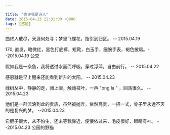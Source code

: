 ```yaml
---

title: "也许我是诗人"
date: 2015-04-23 22:31:00 +0800
tags: [感悟]
---
```


曲终人散尽，天涯何处寻；梦里飞蝶花，指引到归区。 -- 2015.04.19

170, 直发，略微红，黑色打底裤，短靴，白玉手，细腕手表，褐色披肩。--2015.04.19 公交

假如我是一条鱼，我将透过水面而呼吸，穿过浮萍，自由前行。  -- 2015.04.22

感恩就是早上醒来还能看到新升的太阳。 -- 2015.04.23

绿树丛中，静静的走，闭上眼，触动枝叶，一声 "ong la " ，回荡很久。 -- 2015.04.23

他们是一群流浪到此的贵族，虽然被抛弃，依然高贵，一招一式，骨子里永远不灭的是复兴的梦。 --2015.04.23

它胆子很大，从不怕生，还未等我靠近，便偎依过来，毛皮很好，眼睛有神。 --2015.04.23 公园的野猫
